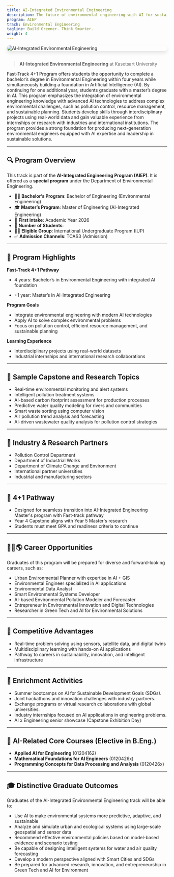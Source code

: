 ```yaml
---
title: AI-Integrated Environmental Engineering
description: The future of environmental engineering with AI for sustainability, climate resilience, and smart cities.
program: AIEP
track: Environmental Engineering
tagline: Build Greener. Think Smarter.
weight: 4
---
```


<img src="/img/banners/environmental-hero.png"
     alt="AI-Integrated Environmental Engineering"
     style="max-width: 100%; height: auto; margin: 0 0 2rem 0; border-radius: 1rem; box-shadow: 0 6px 12px rgba(0,0,0,0.1); display: block;" />

> **AI-Integrated Environmental Engineering** at Kasetsart University 
    
Fast-Track 4+1 Program offers students the opportunity to complete a bachelor’s degree in Environmental Engineering within four years while simultaneously building a foundation in Artificial Intelligence (AI). By continuing for one additional year, students graduate with a master’s degree in AI. This program emphasizes the integration of environmental engineering knowledge with advanced AI technologies to address complex environmental challenges, such as pollution control, resource management, and sustainable planning. Students develop skills through interdisciplinary projects using real-world data and gain valuable experience from internships or research with industries and international institutions. The program provides a strong foundation for producing next-generation environmental engineers equipped with AI expertise and leadership in sustainable solutions.

---

## 🔍 Program Overview

This track is part of the **AI-Integrated Engineering Program (AIEP)**. It is offered as a **special program** under the Department of Environmental Engineering.

- 🧑‍🏫 **Bachelor’s Program**: Bachelor of Engineering (Environmental Engineering)
- 🎓 **Master’s Program**: Master of Engineering (AI-Integrated Engineering)
- 📅 **First intake**: Academic Year 2026
- 👥 **Number of Students**: 
- 🧑‍🏫 **Eligible Group**: International Undergraduate Program (IUP)
- ✅ **Admission Channels**: TCAS3 (Admission)


---

## 🧠 Program Highlights

**Fast-Track 4+1 Pathway**

- 4 years: Bachelor’s in Environmental Engineering with integrated AI foundation

- +1 year: Master’s in AI-Integrated Engineering

**Program Goals**
- Integrate environmental engineering with modern AI technologies
- Apply AI to solve complex environmental problems
- Focus on pollution control, efficient resource management, and sustainable planning

**Learning Experience**
- Interdisciplinary projects using real-world datasets
- Industrial internships and international research collaborations


---

## 🧪 Sample Capstone and Research Topics

- Real-time environmental monitoring and alert systems
- Intelligent pollution treatment systems
- AI-based carbon footprint assessment for production processes
- Predictive water quality modeling for rivers and communities
- Smart waste sorting using computer vision
- Air pollution trend analysis and forecasting
- AI-driven wastewater quality analysis for pollution control strategies

---

## 🤝 Industry & Research Partners

- Pollution Control Department
- Department of Industrial Works
- Department of Climate Change and Environment
- International partner universities
- Industrial and manufacturing sectors

---

## 🔄 4+1 Pathway

- Designed for seamless transition into AI-Integrated Engineering Master's program with Fast-track pathway
- Year 4 Capstone aligns with Year 5 Master's research
- Students must meet GPA and readiness criteria to continue

---

## 👷‍♂️🌎 Career Opportunities

Graduates of this program will be prepared for diverse and forward-looking careers, such as:
- Urban Environmental Planner with expertise in AI + GIS
- Environmental Engineer specialized in AI applications
- Environmental Data Analyst
- Smart Environmental Systems Developer
- AI-based Environmental Pollution Modeler and Forecaster
- Entrepreneur in Environmental Innovation and Digital Technologies
- Researcher in Green Tech and AI for Environmental Solutions

---

## 🌟 Competitive Advantages

- Real-time problem solving using sensors, satellite data, and digital twins
- Multidisciplinary learning with hands-on AI applications
- Pathway to careers in sustainability, innovation, and intelligent infrastructure

---

## 🎒 Enrichment Activities

- Summer bootcamps on AI for Sustainable Development Goals (SDGs).
- Joint hackathons and innovation challenges with industry partners.
- Exchange programs or virtual research collaborations with global universities.
- Industry internships focused on AI applications in engineering problems.
- AI x Engineering senior showcase (Capstone Exhibition Day)

---

## 🧩 AI-Related Core Courses (Elective in B.Eng.)

- **Applied AI for Engineering** (01204162)
- **Mathematical Foundations for AI Engineers** (0120426x)
- **Programming Concepts for Data Processing and Analysis** (0120426x)

---

## 🎓 Distinctive Graduate Outcomes

Graduates of the AI-Integrated Environmental Engineering track will be able to:

- Use AI to make environmental systems more predictive, adaptive, and sustainable
- Analyze and simulate urban and ecological systems using large-scale geospatial and sensor data
- Recommend effective environmental policies based on model-based evidence and scenario testing
- Be capable of designing intelligent systems for water and air quality forecasting
- Develop a modern perspective aligned with Smart Cities and SDGs
- Be prepared for advanced research, innovation, and entrepreneurship in Green Tech and AI for Environment